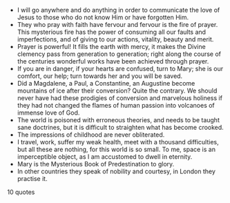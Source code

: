  - I will go anywhere and do anything in order to communicate the love of Jesus to those who do not know Him or have forgotten Him.
 - They who pray with faith have fervour and fervour is the fire of prayer. This mysterious fire has the power of consuming all our faults and imperfections, and of giving to our actions, vitality, beauty and merit.
 - Prayer is powerful! It fills the earth with mercy, it makes the Divine clemency pass from generation to generation; right along the course of the centuries wonderful works have been achieved through prayer.
 - If you are in danger, if your hearts are confused, turn to Mary; she is our comfort, our help; turn towards her and you will be saved.
 - Did a Magdalene, a Paul, a Constantine, an Augustine become mountains of ice after their conversion? Quite the contrary. We should never have had these prodigies of conversion and marvelous holiness if they had not changed the flames of human passion into volcanoes of immense love of God.
 - The world is poisoned with erroneous theories, and needs to be taught sane doctrines, but it is difficult to straighten what has become crooked.
 - The impressions of childhood are never obliterated.
 - I travel, work, suffer my weak health, meet with a thousand difficulties, but all these are nothing, for this world is so small. To me, space is an imperceptible object, as I am accustomed to dwell in eternity.
 - Mary is the Mysterious Book of Predestination to glory.
 - In other countries they speak of nobility and courtesy, in London they practise it.

10 quotes